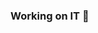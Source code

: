 ### Working on IT 💪

<!--
**TaninDean/TaninDean** is a ✨ _special_ ✨ repository because its `README.md` (this file) appears on your GitHub profile.

-->
